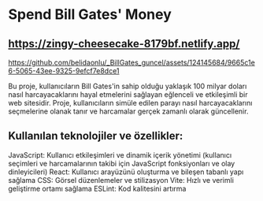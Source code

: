 # Spend Bill Gates' Money
## https://zingy-cheesecake-8179bf.netlify.app/
https://github.com/belidaonlu/_BillGates_guncel/assets/124145684/9665c1e6-5065-43ee-9325-9efcf7e8dce1

Bu proje, kullanıcıların Bill Gates'in sahip olduğu yaklaşık 100 milyar doları nasıl harcayacaklarını hayal etmelerini sağlayan eğlenceli ve etkileşimli bir web sitesidir. Proje, kullanıcıların simüle edilen parayı nasıl harcayacaklarını seçmelerine olanak tanır ve harcamalar gerçek zamanlı olarak güncellenir. 

## Kullanılan teknolojiler ve özellikler:

JavaScript: Kullanıcı etkileşimleri ve dinamik içerik yönetimi (kullanıcı seçimleri ve harcamalarının takibi için JavaScript fonksiyonları ve olay dinleyicileri)
React: Kullanıcı arayüzünü oluşturma ve bileşen tabanlı yapı sağlama
CSS: Görsel düzenlemeler ve stilizasyon
Vite: Hızlı ve verimli geliştirme ortamı sağlama
ESLint: Kod kalitesini artırma



